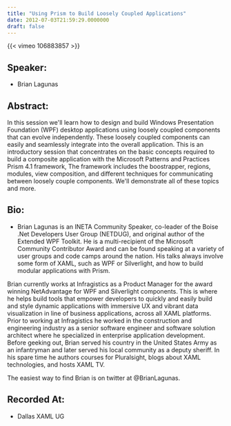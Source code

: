 ```yaml
---
title: "Using Prism to Build Loosely Coupled Applications"
date: 2012-07-03T21:59:29.0000000
draft: false
---
```


{{< vimeo 106883857 >}}

## Speaker:

 - Brian Lagunas

## Abstract:

<p>In this session we'll learn how to design and build Windows Presentation Foundation (WPF) desktop applications using loosely coupled components that can evolve independently.  These loosely coupled components can easily and seamlessly integrate into the overall application. This is an introductory session that concentrates on the basic concepts required to build a composite application with the Microsoft Patterns and Practices Prism 4.1 framework,  The framework includes the boostrapper, regions, modules, view composition, and different techniques for communicating between loosely couple components.  We'll demonstrate all of these topics and more.  </p>

## Bio:

 - <p>Brian Lagunas is an INETA Community Speaker, co-leader of the Boise .Net Developers User Group (NETDUG), and original author of the Extended WPF Toolkit. He is a multi-recipient of the Microsoft Community Contributor Award and can be found speaking at a variety of user groups and code camps around the nation. His talks always involve some form of XAML, such as WPF or Silverlight, and how to build modular applications with Prism. </p>
<p>Brian currently works at Infragistics as a Product Manager for the award winning NetAdvantage for WPF and Silverlight components. This is where he helps build tools that empower developers to quickly and easily build and style dynamic applications with immersive UX and vibrant data visualization in line of business applications, across all XAML platforms. Prior to working at Infragistics he worked in the construction and engineering industry as a senior software engineer and software solution architect where he specialized in enterprise application development. Before geeking out, Brian served his country in the United States Army as an infantryman and later served his local community as a deputy sheriff. In his spare time he authors courses for Pluralsight, blogs about XAML technologies, and hosts XAML TV.</p>
<p>The easiest way to find Brian is on twitter at @BrianLagunas. </p>

## Recorded At:

 - Dallas XAML UG

